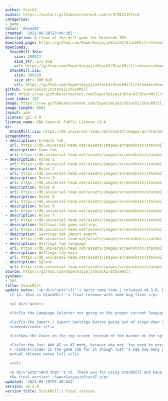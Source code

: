 ```yaml
---
author: StackZ
avatar: https://avatars.githubusercontent.com/u/47382115?v=4
categories:
- game
color: '#aaaa92'
created: '2021-06-29T23:49:38Z'
description: A clone of the mill game for Nintendo 3DS.
download_page: https://github.com/SuperSaiyajinStackZ/StackMill/releases
downloads:
  StackMill.3dsx:
    size: 280572
    size_str: 273 KiB
    url: https://github.com/SuperSaiyajinStackZ/StackMill/releases/download/v0.4.0/StackMill.3dsx
  StackMill.cia:
    size: 308160
    size_str: 300 KiB
    url: https://github.com/SuperSaiyajinStackZ/StackMill/releases/download/v0.4.0/StackMill.cia
github: SuperSaiyajinStackZ/StackMill
icon: https://raw.githubusercontent.com/SuperSaiyajinStackZ/StackMill/main/3DS/app/icon.png
icon_index: 182
image: https://raw.githubusercontent.com/SuperSaiyajinStackZ/StackMill/main/3DS/app/banner.png
image_length: 6061
layout: app
license: gpl-3.0
license_name: GNU General Public License v3.0
qr:
  StackMill.cia: https://db.universal-team.net/assets/images/qr/stackmill-cia.png
screenshots:
- description: Credits tab
  url: https://db.universal-team.net/assets/images/screenshots/stackmill/credits-tab.png
- description: Game tab
  url: https://db.universal-team.net/assets/images/screenshots/stackmill/game-tab.png
- description: Rules 1
  url: https://db.universal-team.net/assets/images/screenshots/stackmill/rules-1.png
- description: Rules 2
  url: https://db.universal-team.net/assets/images/screenshots/stackmill/rules-2.png
- description: Rules 3
  url: https://db.universal-team.net/assets/images/screenshots/stackmill/rules-3.png
- description: Rules 4
  url: https://db.universal-team.net/assets/images/screenshots/stackmill/rules-4.png
- description: Rules 5
  url: https://db.universal-team.net/assets/images/screenshots/stackmill/rules-5.png
- description: Rules 6
  url: https://db.universal-team.net/assets/images/screenshots/stackmill/rules-6.png
- description: Rules 7
  url: https://db.universal-team.net/assets/images/screenshots/stackmill/rules-7.png
- description: Settings tab game settings
  url: https://db.universal-team.net/assets/images/screenshots/stackmill/settings-tab-game-settings.png
- description: Settings tab import export
  url: https://db.universal-team.net/assets/images/screenshots/stackmill/settings-tab-import-export.png
- description: Settings tab language
  url: https://db.universal-team.net/assets/images/screenshots/stackmill/settings-tab-language.png
- description: Settings tab main
  url: https://db.universal-team.net/assets/images/screenshots/stackmill/settings-tab-main.png
- description: Splash
  url: https://db.universal-team.net/assets/images/screenshots/stackmill/splash.png
source: https://github.com/SuperSaiyajinStackZ/StackMill
systems:
- 3DS
title: StackMill
update_notes: '<p dir="auto">It''s quite some time i released v0.3.0, but now here
  it is: this is StackMill''s final release with some bug fixes.</p>

  <ul dir="auto">

  <li>Fix the Language Selector not going to the proper current language.</li>

  <li>Fix the Import / Export Settings button going out of scope when selected with
  <code>A</code>.</li>

  <li>Show the Cover on the top screen instead of the banner on the splash.</li>

  <li>For the fun: Add AI vs AI mode, because why not. You need to press <code>START</code>
  + <code>X</code> in the game tab for it though (Let''s see how many people read
  actual release notes lol).</li>

  </ul>

  <p dir="auto">And that''s it. Thank you for using StackMill and have fun with v0.4.0,
  the final version! ~SuperSaiyajinStackZ.</p>'
updated: '2021-09-19T07:48:03Z'
version: v0.4.0
version_title: StackMill's final release
---
```

